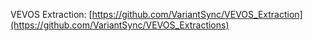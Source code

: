 VEVOS Extraction: [https://github.com/VariantSync/VEVOS_Extraction](https://github.com/VariantSync/VEVOS_Extractions)

